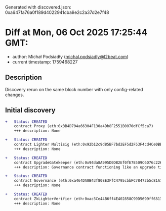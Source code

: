 Generated with discovered.json: 0xa647fa76a0f189d4022941cba9e2c2a37d2e7f48

# Diff at Mon, 06 Oct 2025 17:25:44 GMT:

- author: Michał Podsiadły (<michal.podsiadly@l2beat.com>)
- current timestamp: 1759468227

## Description

Discovery rerun on the same block number with only config-related changes.

## Initial discovery

```diff
+   Status: CREATED
    contract Proxy (eth:0x3B4D794a66304F130a4Db8F2551B0070dfCf5ca7)
    +++ description: None
```

```diff
+   Status: CREATED
    contract Lighter Multisig (eth:0x92b12c9d85BF7bd2EF5d2F53F4cd4Ce0BE432045)
    +++ description: None
```

```diff
+   Status: CREATED
    contract UpgradeGatekeeper (eth:0x94da8A995D0D82Ef0fE7E509C6D76c22603B6f67)
    +++ description: Governance contract functioning like an upgrade timelock for downstream contracts. The current delay is 21d and can be entirely skipped by eth:0x92b12c9d85BF7bd2EF5d2F53F4cd4Ce0BE432045.
```

```diff
+   Status: CREATED
    contract Governance (eth:0xa464DA0B43f80EE3FfC4795cbbFC78472b5c81A1)
    +++ description: None
```

```diff
+   Status: CREATED
    contract ZkLighterVerifier (eth:0xac3Ce44B6ff4E402858C99D5699ff63131572BaA)
    +++ description: None
```
